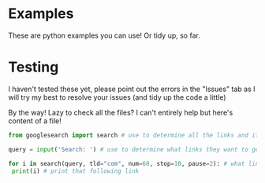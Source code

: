 # Examples
These are python examples you can use! Or tidy up, so far. 
# Testing
I haven't tested these yet, please point out the errors in the "Issues" tab as I will try my best to resolve your issues (and tidy up the code a little)

By the way! Lazy to check all the files? I can't entirely help but here's content of a file!

```py
from googlesearch import search # use to determine all the links and its state

query = input('Search: ') # use to determine what links they want to get

for i in search(query, tld="com", num=60, stop=10, pause=2): # what links in return
 print(i) # print that following link
```
